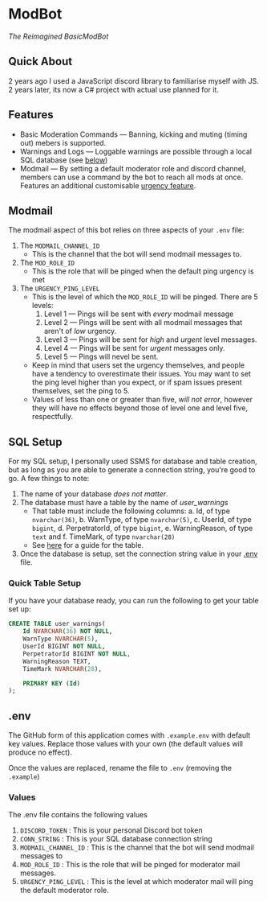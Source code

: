 # ModBot
_The Reimagined BasicModBot_

## Quick About
2 years ago I used a JavaScript discord library to familiarise myself with JS.
2 years later, its now a C# project with actual use planned for it.

## Features
* Basic Moderation Commands &mdash; Banning, kicking and muting (timing out) mebers is supported.
* Warnings and Logs &mdash; Loggable warnings are possible through a local SQL database (see [below](#sql-Setup))
* Modmail &mdash; By setting a default moderator role and discord channel, members can use a command by the bot to reach all mods at once. Features an additional customisable [urgency feature](#modmail).

## Modmail
The modmail aspect of this bot relies on three aspects of your `.env` file:
1. The `MODMAIL_CHANNEL_ID`
	- This is the channel that the bot will send modmail messages to.
2. The `MOD_ROLE_ID`
	- This is the role that will be pinged when the default ping urgency is met
3. The `URGENCY_PING_LEVEL`
	- This is the level of which the `MOD_ROLE_ID` will be pinged. There are 5 levels:
		1. Level 1 &mdash; Pings will be sent with _every_ modmail message
		2. Level 2 &mdash; Pings will be sent with all modmail messages that aren't of _low_ urgency.
		3. Level 3 &mdash; Pings will be sent for _high_ and _urgent_ level messages.
		4. Level 4 &mdash; Pings will be sent for _urgent_ messages only.
		5. Level 5 &mdash; Pings will nevel be sent.
	- Keep in mind that users set the urgency themselves, and people have a tendency to overestimate their issues. You may want to set the ping level higher than you expect, or if spam issues present themselves, set the ping to 5.
	- Values of less than one or greater than five, _will not error_, however they will have no effects beyond those of level one and level five, respectfully.
## SQL Setup
For my SQL setup, I personally used SSMS for database and table creation, but as long as you are able to generate a connection string, you're good to go. A few things to note:
1. The name of your database _does not matter_.
2. The database must have a table by the name of *user_warnings*
	- That table must include the following columns:
		a. Id, of type `nvarchar(36)`,
		b. WarnType, of type `nvarchar(5)`,
		c. UserId, of type `bigint`,
		d. PerpetratorId, of type `bigint`,
		e. WarningReason, of type `text` and
		f. TimeMark, of type `nvarchar(28)`
	- See [here](#quick-table-setup) for a guide for the table.
3. Once the database is setup, set the connection string value in your [.env](#.env) file.


### Quick Table Setup
If you have your database ready, you can run the following to get your table set up:
```sql
CREATE TABLE user_warnings(
	Id NVARCHAR(36) NOT NULL,
	WarnType NVARCHAR(5),
	UserId BIGINT NOT NULL,
	PerpetratorId BIGINT NOT NULL,
	WarningReason TEXT,
	TimeMark NVARCHAR(28),

	PRIMARY KEY (Id)
);
```

## .env
The GitHub form of this application comes with `.example.env` with default key values. Replace those values with your own (the default values will produce no effect).

Once the values are replaced, rename the file to `.env` (removing the `.example`)

### Values
The .env file contains the following values
1. `DISCORD_TOKEN` : This is your personal Discord bot token
2. `CONN_STRING` : This is your SQL database connection string
3. `MODMAIL_CHANNEL_ID` : This is the channel that the bot will send modmail messages to
4. `MOD_ROLE_ID` : This is the role that will be pinged for moderator mail messages.
5. `URGENCY_PING_LEVEL` : This is the level at which moderator mail will ping the default moderator role.